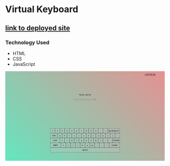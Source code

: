 # Virtual Keyboard

## [link to deployed site](https://shadoewraith.github.io/Virtual-Keyboard/)

### Technology Used

- HTML
- CSS
- JavaScript

![Project Picture](./assets/project.JPG)
